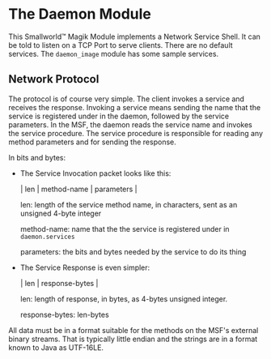 # The Daemon Module

This Smallworld&trade; Magik Module implements a Network Service
Shell.  It can be told to listen on a TCP Port to serve clients.
There are no default services. The `daemon_image` module has some
sample services.

## Network Protocol

The protocol is of course very simple.  The client invokes a service
and receives the response.  Invoking a service means sending the name
that the service is registered under in the daemon, followed by the
service parameters.  In the MSF, the daemon reads the service name and
invokes the service procedure.  The service procedure is responsible
for reading any method parameters and for sending the response.

In bits and bytes:

- The Service Invocation packet looks like this:

    | len | method-name | parameters |

    len: length of the service method name, in characters, sent as an
         unsigned 4-byte integer

    method-name: name that the the service is registered under in
                 `daemon.services`

    parameters: the bits and bytes needed by the service to do its
                thing

- The Service Response is even simpler:

    | len | response-bytes |

    len: length of response, in bytes, as 4-bytes unsigned integer.

    response-bytes: len-bytes

All data must be in a format suitable for the methods on the MSF's
external binary streams.  That is typically little endian and the
strings are in a format known to Java as UTF-16LE.
